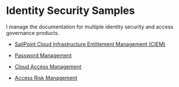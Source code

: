 # Identity Security Samples

I manage the documentation for multiple identity security and access governance products.

- [SailPoint Cloud Infrastructure Entitlement Management (CIEM)](https://documentation.sailpoint.com/saas/help/ciem/index.html)

- [Password Management](https://documentation.sailpoint.com/saas/help/pwd/index.html)

- [Cloud Access Management](https://documentation.sailpoint.com/cam/help/)

- [Access Risk Management](https://documentation.sailpoint.com/access-risk-mgmt/help/)